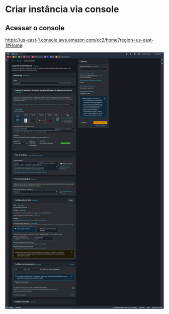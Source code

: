 # Criar instância via console

## Acessar o console

https://us-east-1.console.aws.amazon.com/ec2/home?region=us-east-1#Home:

![Criar](./images/criar.png)
